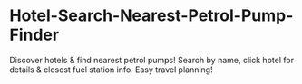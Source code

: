 # Hotel-Search-Nearest-Petrol-Pump-Finder
Discover hotels &amp; find nearest petrol pumps! Search by name, click hotel for details &amp; closest fuel station info. Easy travel planning!
